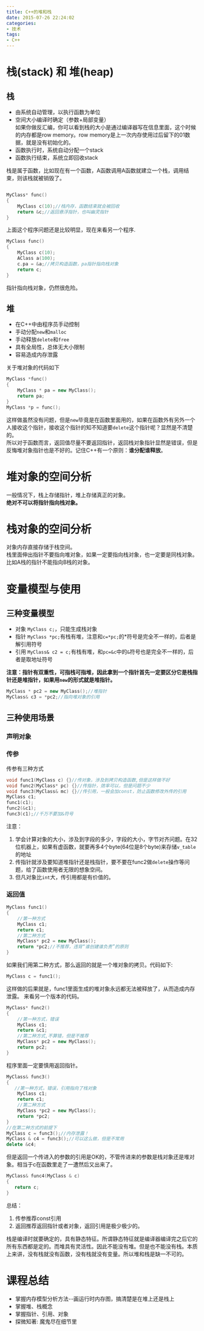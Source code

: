 ```yaml
---
title: C++的堆和栈
date: 2015-07-26 22:24:02
categories:
- 技术
tags:
- C++
---
```

# 栈(stack) 和 堆(heap)
## 栈
- 由系统自动管理，以执行函数为单位  
- 空间大小编译时确定（参数+局部变量）  
  如果你做反汇编，你可以看到栈的大小是通过编译器写在信息里面，这个时候的内存都是row memory。row memory是上一次内存使用过后留下的01数据，就是没有初始化的。
- 函数执行时，系统自动分配一个stack
- 函数执行结束，系统立即回收stack

栈是属于函数，比如现在有一个函数，A函数调用A函数就建立一个栈，调用结束，则该栈就被销毁了。
```C++

MyClass* func()
{
    MyClass c(10);//栈内存，函数结束就会被回收
    return &c;//返回悬浮指针，也叫幽灵指针
}
```

上面这个程序问题还是比较明显，现在来看另一个程序.

```C++
MyClass func()
{
	MyClass c(10);
	AClass a(100);
	c.pa = &a;//拷贝构造函数，pa指针指向栈对象
	return c;
}
```
指针指向栈对象，仍然很危险。

## 堆
- 在C++中由程序员手动控制
- 手动分配`new`和`malloc`
- 手动释放`delete`和`free`
- 具有全局性，总体无大小限制
- 容易造成内存泄露  

关于堆对象的代码如下
```C++
MyClass *func()
{
	MyClass * pa = new MyClass();
	return pa;
}
MyClass *p = func();
```

这样做虽然没有问题，但是`new`毕竟是在函数里面用的，如果在函数外有另外一个人接收这个指针，接收这个指针的知不知道要`delete`这个指针呢？显然是不清楚的。  
所以对于函数而言，返回值尽量不要返回指针，返回栈对象指针显然是错误，但是反悔堆对象指针也是不好的。记住C++有一个原则：__谁分配谁释放__。

# 堆对象的空间分析
一般情况下，栈上存储指针，堆上存储真正的对象。  
**绝对不可以将指针指向栈对象。**
# 栈对象的空间分析
对象内存直接存储于栈空间。  
栈里面伸出指针不要指向堆对象，如果一定要指向栈对象，也一定要是同栈对象。比如A栈的指针不能指向B栈的对象。
# 变量模型与使用
## 三种变量模型
- 对象 `MyClass c;`，只能生成栈对象
- 指针 `MyClass *pc;`有栈有堆，注意和`c=*pc;`的*符号是完全不一样的，后者是解引用符号
- 引用 `MyClass& c2 = c;`有栈有堆，和`pc=&c`中的`&`符号也是完全不一样的，后者是取地址符号  

**注意：指针有双重性，可指栈可指堆，因此拿到一个指针首先一定要区分它是栈指针还是堆指针，如果用`new`的形式就是堆指针。**
```C++
MyClass * pc2 = new MyClass();//堆指针
MyClass& c3 = *pc2;//指向堆对象的引用
```
## 三种使用场景
### 声明对象
### 传参
传参有三种方式
```C++
void func1(MyClass c) {}//传对象，涉及到拷贝构造函数,但是这样做不好
void func2(MyClass* pc) {}//传指针，效率可以，但是问题不少
void func3(MyClass& mc) {}//传引用，一般会加const，防止函数修改外传的引用
MyClass c1;
func1(c1);
func2(&c1);
func3(c1);//千万不要加&符号
```
注意：
1. 学会计算对象的大小，涉及到字段的多少，字段的大小，字节对齐问题。在32位机器上，如果有虚函数，就要再多4个byte(64位是8个byte)来存储`v_table`的地址
2. 传指针就涉及要知道堆指针还是栈指针，要不要在func2做`delete`操作等问题，给了函数使用者无限的想象空间。
3. 但凡对象比`int`大，传引用都是有价值的。

### 返回值
```C++
MyClass func1()
{
    //第一种方式
    MyClass c1;
    return c1;
    //第二种方式
    MyClass* pc2 = new MyClass();
    return *pc2;//不推荐，违背“谁创建谁负责”的原则
}
```
如果我们用第二种方式，那么返回的就是一个堆对象的拷贝。代码如下:
```C++
MyClass c = func1();
```
这样做的后果就是，func1里面生成的堆对象永远都无法被释放了，从而造成内存泄露。
来看另一个版本的代码。
```C++
MyClass* func2()
{
    //第一种方式，错误
    MyClass c1;
    return &c1;
    //第二种方式,不算错，但是不推荐
    MyClass* pc2 = new MyClass();
    return pc2;
}
```
程序里面一定要慎用返回指针。
```C++
MyClass& func3()
{
   //第一种方式，错误，引用指向了栈对象
    MyClass c1;
    return c1;
    //第二种方式
    MyClass *pc2 = new MyClass();
    return *pc2;
}
//在第二种方式的前提下
MyClass c = func3();//内存泄露！
MyClass & c4 = func3();//可以这么做，但是不常用
delete &c4;
```
但是返回一个传进入的参数的引用是OK的，不管传进来的参数是栈对象还是堆对象。相当于c在函数里走了一遭然后又出来了。
```C++
MyClass& func4(MyClass & c)
{
   return c;
}
```
总结：
1. 传参推荐const引用
2. 返回推荐返回指针或者对象，返回引用是极少极少的。

栈是编译时就要确定的，具有静态特征。所谓静态特征就是编译器编译完之后它的所有东西都是定的。而堆具有灵活性。因此不能没有堆。但是也不能没有栈。本质上来讲，没有栈就没有函数，没有栈就没有变量。所以堆和栈是缺一不可的。

# 课程总结
- 掌握内存模型分析方法--画运行时内存图，搞清楚是在堆上还是栈上
- 掌握堆、栈概念
- 掌握指针、引用、对象
- 探微知著: 魔鬼尽在细节里
